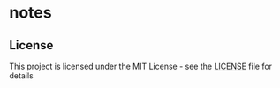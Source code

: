 # notes

## License

This project is licensed under the MIT License - see the [LICENSE](LICENSE) file for details
